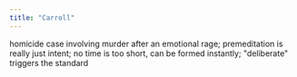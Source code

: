 ```yaml
---
title: "Carroll"
---
```

homicide case involving murder after an emotional rage; premeditation is really just intent; no time is too short, can be formed instantly; &quot;deliberate&quot; triggers the standard

